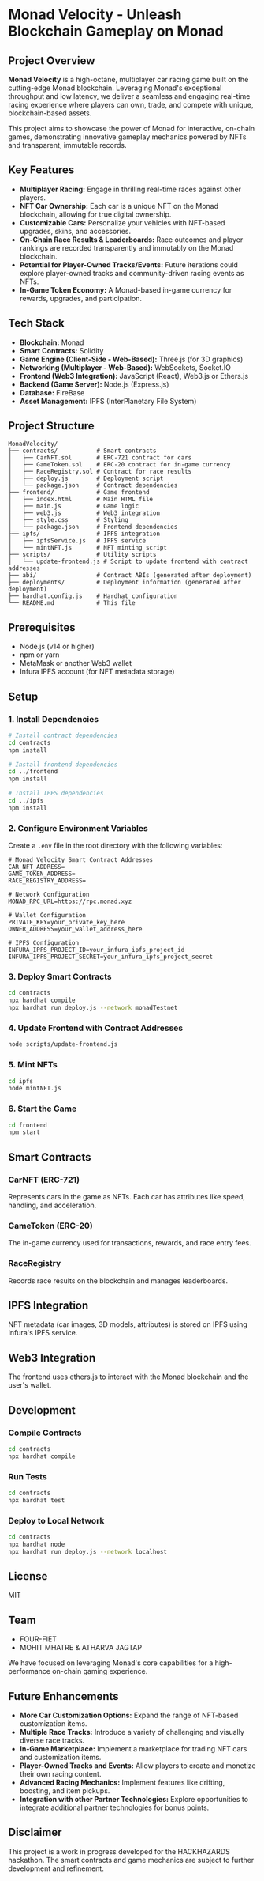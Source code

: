# Monad Velocity - Unleash Blockchain Gameplay on Monad

## Project Overview

**Monad Velocity** is a high-octane, multiplayer car racing game built on the cutting-edge Monad blockchain. Leveraging Monad's exceptional throughput and low latency, we deliver a seamless and engaging real-time racing experience where players can own, trade, and compete with unique, blockchain-based assets.

This project aims to showcase the power of Monad for interactive, on-chain games, demonstrating innovative gameplay mechanics powered by NFTs and transparent, immutable records.

## Key Features

* **Multiplayer Racing:** Engage in thrilling real-time races against other players.
* **NFT Car Ownership:** Each car is a unique NFT on the Monad blockchain, allowing for true digital ownership.
* **Customizable Cars:** Personalize your vehicles with NFT-based upgrades, skins, and accessories.
* **On-Chain Race Results & Leaderboards:** Race outcomes and player rankings are recorded transparently and immutably on the Monad blockchain.
* **Potential for Player-Owned Tracks/Events:** Future iterations could explore player-owned tracks and community-driven racing events as NFTs.
* **In-Game Token Economy:** A Monad-based in-game currency for rewards, upgrades, and participation.

## Tech Stack

* **Blockchain:** Monad
* **Smart Contracts:** Solidity
* **Game Engine (Client-Side - Web-Based):** Three.js (for 3D graphics)
* **Networking (Multiplayer - Web-Based):** WebSockets, Socket.IO
* **Frontend (Web3 Integration):** JavaScript (React), Web3.js or Ethers.js
* **Backend (Game Server):** Node.js (Express.js)
* **Database:** FireBase
* **Asset Management:** IPFS (InterPlanetary File System)

## Project Structure

```
MonadVelocity/
├── contracts/           # Smart contracts
│   ├── CarNFT.sol       # ERC-721 contract for cars
│   ├── GameToken.sol    # ERC-20 contract for in-game currency
│   ├── RaceRegistry.sol # Contract for race results
│   ├── deploy.js        # Deployment script
│   └── package.json     # Contract dependencies
├── frontend/            # Game frontend
│   ├── index.html       # Main HTML file
│   ├── main.js          # Game logic
│   ├── web3.js          # Web3 integration
│   ├── style.css        # Styling
│   └── package.json     # Frontend dependencies
├── ipfs/                # IPFS integration
│   ├── ipfsService.js   # IPFS service
│   └── mintNFT.js       # NFT minting script
├── scripts/             # Utility scripts
│   └── update-frontend.js # Script to update frontend with contract addresses
├── abi/                 # Contract ABIs (generated after deployment)
├── deployments/         # Deployment information (generated after deployment)
├── hardhat.config.js    # Hardhat configuration
└── README.md            # This file
```

## Prerequisites

- Node.js (v14 or higher)
- npm or yarn
- MetaMask or another Web3 wallet
- Infura IPFS account (for NFT metadata storage)

## Setup

### 1. Install Dependencies

```bash
# Install contract dependencies
cd contracts
npm install

# Install frontend dependencies
cd ../frontend
npm install

# Install IPFS dependencies
cd ../ipfs
npm install
```

### 2. Configure Environment Variables

Create a `.env` file in the root directory with the following variables:

```
# Monad Velocity Smart Contract Addresses
CAR_NFT_ADDRESS=
GAME_TOKEN_ADDRESS=
RACE_REGISTRY_ADDRESS=

# Network Configuration
MONAD_RPC_URL=https://rpc.monad.xyz

# Wallet Configuration
PRIVATE_KEY=your_private_key_here
OWNER_ADDRESS=your_wallet_address_here

# IPFS Configuration
INFURA_IPFS_PROJECT_ID=your_infura_ipfs_project_id
INFURA_IPFS_PROJECT_SECRET=your_infura_ipfs_project_secret
```

### 3. Deploy Smart Contracts

```bash
cd contracts
npx hardhat compile
npx hardhat run deploy.js --network monadTestnet
```

### 4. Update Frontend with Contract Addresses

```bash
node scripts/update-frontend.js
```

### 5. Mint NFTs

```bash
cd ipfs
node mintNFT.js
```

### 6. Start the Game

```bash
cd frontend
npm start
```

## Smart Contracts

### CarNFT (ERC-721)

Represents cars in the game as NFTs. Each car has attributes like speed, handling, and acceleration.

### GameToken (ERC-20)

The in-game currency used for transactions, rewards, and race entry fees.

### RaceRegistry

Records race results on the blockchain and manages leaderboards.

## IPFS Integration

NFT metadata (car images, 3D models, attributes) is stored on IPFS using Infura's IPFS service.

## Web3 Integration

The frontend uses ethers.js to interact with the Monad blockchain and the user's wallet.

## Development

### Compile Contracts

```bash
cd contracts
npx hardhat compile
```

### Run Tests

```bash
cd contracts
npx hardhat test
```

### Deploy to Local Network

```bash
cd contracts
npx hardhat node
npx hardhat run deploy.js --network localhost
```

## License

MIT

## Team

* FOUR-FIET
* MOHIT MHATRE & ATHARVA JAGTAP

We have focused on leveraging Monad's core capabilities for a high-performance on-chain gaming experience.

## Future Enhancements

* **More Car Customization Options:** Expand the range of NFT-based customization items.
* **Multiple Race Tracks:** Introduce a variety of challenging and visually diverse race tracks.
* **In-Game Marketplace:** Implement a marketplace for trading NFT cars and customization items.
* **Player-Owned Tracks and Events:** Allow players to create and monetize their own racing content.
* **Advanced Racing Mechanics:** Implement features like drifting, boosting, and item pickups.
* **Integration with other Partner Technologies:** Explore opportunities to integrate additional partner technologies for bonus points.

## Disclaimer

This project is a work in progress developed for the HACKHAZARDS hackathon. The smart contracts and game mechanics are subject to further development and refinement.
